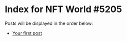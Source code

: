 # Index for NFT World #5205
Posts will be displayed in the order below:

- [Your first post](./001-first.md)

